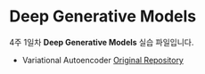# Deep Generative Models

4주 1일차 **Deep Generative Models** 실습 파일입니다.

- Variational Autoencoder [Original Repository](https://github.com/namsan96/0727_generative)

